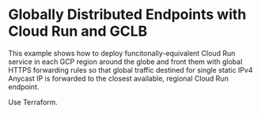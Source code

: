# Globally Distributed Endpoints with Cloud Run and GCLB

This example shows how to deploy funcitonally-equivalent Cloud Run service in each GCP region around the globe and front them with global HTTPS forwarding rules so that global traffic destined for single static IPv4 Anycast IP is forwarded to the closest available, regional Cloud Run endpoint.

Use Terraform.
